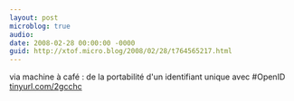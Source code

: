 ```yaml
---
layout: post
microblog: true
audio: 
date: 2008-02-28 00:00:00 -0000
guid: http://xtof.micro.blog/2008/02/28/t764565217.html
---
```

via machine à café : de la portabilité d'un identifiant unique avec #OpenID [tinyurl.com/2gcchc](http://tinyurl.com/2gcchc)
